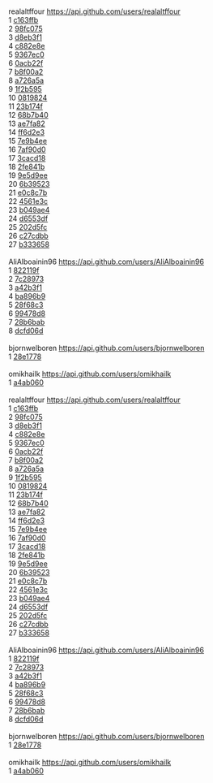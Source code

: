 <br/>realaltffour https://api.github.com/users/realaltffour<br/>1 [c163ffb](https://github.com/realaltffour/GraphSolver/commit/c163ffb055f6abdad9ed1a9761ff0ac0768a7a53)<br/>2 [98fc075](https://github.com/realaltffour/GraphSolver/commit/98fc075167dc3dee6e9633cd9e429bbe89b55c1c)<br/>3 [d8eb3f1](https://github.com/realaltffour/GraphSolver/commit/d8eb3f1b08da23278d312b4d93f6fcd699e3314a)<br/>4 [c882e8e](https://github.com/realaltffour/GraphSolver/commit/c882e8e7b9afccfd6b9ee04dc15fe42e5c1babb1)<br/>5 [9367ec0](https://github.com/realaltffour/GraphSolver/commit/9367ec0d5f4412cf868dc7f1298c48bb6ac0c822)<br/>6 [0acb22f](https://github.com/realaltffour/GraphSolver/commit/0acb22f2d8290e1740325a3b68e6c2684670673e)<br/>7 [b8f00a2](https://github.com/realaltffour/GraphSolver/commit/b8f00a2368e86ddad472358ec4d962ff236341a9)<br/>8 [a726a5a](https://github.com/realaltffour/GraphSolver/commit/a726a5a75839923d406adaeab6fe3c6fecbb3788)<br/>9 [1f2b595](https://github.com/realaltffour/GraphSolver/commit/1f2b59548ce94bdb164251447a7b72a5ce3314f7)<br/>10 [0819824](https://github.com/realaltffour/GraphSolver/commit/0819824228dea65e4ca74184571329d30951708e)<br/>11 [23b174f](https://github.com/realaltffour/GraphSolver/commit/23b174f652171ab18deeffb0a2af0dbad071fec8)<br/>12 [68b7b40](https://github.com/realaltffour/GraphSolver/commit/68b7b40e01e879d171a883a81d471854e9e5a4c9)<br/>13 [ae7fa82](https://github.com/realaltffour/GraphSolver/commit/ae7fa822f31e7c191c58f403bff83f7418643124)<br/>14 [ff6d2e3](https://github.com/realaltffour/GraphSolver/commit/ff6d2e3e3ce9a8a45695f051934eb78d98378c02)<br/>15 [7e9b4ee](https://github.com/realaltffour/GraphSolver/commit/7e9b4ee193db96e2fe6c295e02d4d3b7430cd291)<br/>16 [7af90d0](https://github.com/realaltffour/GraphSolver/commit/7af90d078c0765cd5d0b9ede4b29aa00c0d78b90)<br/>17 [3cacd18](https://github.com/realaltffour/GraphSolver/commit/3cacd18ef2a83ecd6398eb9853f24b51a8f6d1fd)<br/>18 [2fe841b](https://github.com/realaltffour/GraphSolver/commit/2fe841b9f3a8c51d1c2edb9c945b78dba7cc7e3e)<br/>19 [9e5d9ee](https://github.com/realaltffour/GraphSolver/commit/9e5d9eea96399d597a22495946a303d64c2c44d0)<br/>20 [6b39523](https://github.com/realaltffour/GraphSolver/commit/6b39523405ced8a7ea230658a42eb86d14d54e2e)<br/>21 [e0c8c7b](https://github.com/realaltffour/GraphSolver/commit/e0c8c7bb7d60bf7abebaf3cced430f2c784cd6e3)<br/>22 [4561e3c](https://github.com/realaltffour/GraphSolver/commit/4561e3ca89b51b6990dd8231a35744a883ce25f1)<br/>23 [b049ae4](https://github.com/realaltffour/GraphSolver/commit/b049ae4fc60ff46c49636e05308af8c8684e3282)<br/>24 [d6553df](https://github.com/realaltffour/GraphSolver/commit/d6553df032e4d2b74d55ba4507b890af2e92cda3)<br/>25 [202d5fc](https://github.com/realaltffour/GraphSolver/commit/202d5fc408c18c735a2e06b8329c10a4de75c5d9)<br/>26 [c27cdbb](https://github.com/realaltffour/GraphSolver/commit/c27cdbb2a1fa6f4890773ca735269f6eaa71ec37)<br/>27 [b333658](https://github.com/realaltffour/GraphSolver/commit/b3336586107131253861584ea99bd2ff2e9e4636)<br/><br/>AliAlboainin96 https://api.github.com/users/AliAlboainin96<br/>1 [822119f](https://github.com/realaltffour/GraphSolver/commit/822119f18a4079759e5004cd67cd00818bc43fed)<br/>2 [7c28973](https://github.com/realaltffour/GraphSolver/commit/7c289737ae450b958cfd05037fb86e59a8c2d860)<br/>3 [a42b3f1](https://github.com/realaltffour/GraphSolver/commit/a42b3f1f2d953662196e1b378e668a6e009364ca)<br/>4 [ba896b9](https://github.com/realaltffour/GraphSolver/commit/ba896b95ab65b18a323a7dd492acd4dfb86e265c)<br/>5 [28f68c3](https://github.com/realaltffour/GraphSolver/commit/28f68c32cc4e2d0cab5ae0a35e98a5ab0f3e10bd)<br/>6 [99478d8](https://github.com/realaltffour/GraphSolver/commit/99478d8fb71a6162cf3f0e1ba72c786752faf20d)<br/>7 [28b6bab](https://github.com/realaltffour/GraphSolver/commit/28b6bab87b972e98722374b9131a81d6aac97a13)<br/>8 [dcfd06d](https://github.com/realaltffour/GraphSolver/commit/dcfd06d34320680ec770b7688160514fe3ef5f94)<br/><br/>bjornwelboren https://api.github.com/users/bjornwelboren<br/>1 [28e1778](https://github.com/realaltffour/GraphSolver/commit/28e177849363803e08ebb7d880bdbd7a599dba8e)<br/><br/>omikhailk https://api.github.com/users/omikhailk<br/>1 [a4ab060](https://github.com/realaltffour/GraphSolver/commit/a4ab06083c53133bcffa0d63ab09ebc0f4ad3252)<br/><br/>realaltffour https://api.github.com/users/realaltffour<br/>1 [c163ffb](https://github.com/realaltffour/GraphSolver/commit/c163ffb055f6abdad9ed1a9761ff0ac0768a7a53)<br/>2 [98fc075](https://github.com/realaltffour/GraphSolver/commit/98fc075167dc3dee6e9633cd9e429bbe89b55c1c)<br/>3 [d8eb3f1](https://github.com/realaltffour/GraphSolver/commit/d8eb3f1b08da23278d312b4d93f6fcd699e3314a)<br/>4 [c882e8e](https://github.com/realaltffour/GraphSolver/commit/c882e8e7b9afccfd6b9ee04dc15fe42e5c1babb1)<br/>5 [9367ec0](https://github.com/realaltffour/GraphSolver/commit/9367ec0d5f4412cf868dc7f1298c48bb6ac0c822)<br/>6 [0acb22f](https://github.com/realaltffour/GraphSolver/commit/0acb22f2d8290e1740325a3b68e6c2684670673e)<br/>7 [b8f00a2](https://github.com/realaltffour/GraphSolver/commit/b8f00a2368e86ddad472358ec4d962ff236341a9)<br/>8 [a726a5a](https://github.com/realaltffour/GraphSolver/commit/a726a5a75839923d406adaeab6fe3c6fecbb3788)<br/>9 [1f2b595](https://github.com/realaltffour/GraphSolver/commit/1f2b59548ce94bdb164251447a7b72a5ce3314f7)<br/>10 [0819824](https://github.com/realaltffour/GraphSolver/commit/0819824228dea65e4ca74184571329d30951708e)<br/>11 [23b174f](https://github.com/realaltffour/GraphSolver/commit/23b174f652171ab18deeffb0a2af0dbad071fec8)<br/>12 [68b7b40](https://github.com/realaltffour/GraphSolver/commit/68b7b40e01e879d171a883a81d471854e9e5a4c9)<br/>13 [ae7fa82](https://github.com/realaltffour/GraphSolver/commit/ae7fa822f31e7c191c58f403bff83f7418643124)<br/>14 [ff6d2e3](https://github.com/realaltffour/GraphSolver/commit/ff6d2e3e3ce9a8a45695f051934eb78d98378c02)<br/>15 [7e9b4ee](https://github.com/realaltffour/GraphSolver/commit/7e9b4ee193db96e2fe6c295e02d4d3b7430cd291)<br/>16 [7af90d0](https://github.com/realaltffour/GraphSolver/commit/7af90d078c0765cd5d0b9ede4b29aa00c0d78b90)<br/>17 [3cacd18](https://github.com/realaltffour/GraphSolver/commit/3cacd18ef2a83ecd6398eb9853f24b51a8f6d1fd)<br/>18 [2fe841b](https://github.com/realaltffour/GraphSolver/commit/2fe841b9f3a8c51d1c2edb9c945b78dba7cc7e3e)<br/>19 [9e5d9ee](https://github.com/realaltffour/GraphSolver/commit/9e5d9eea96399d597a22495946a303d64c2c44d0)<br/>20 [6b39523](https://github.com/realaltffour/GraphSolver/commit/6b39523405ced8a7ea230658a42eb86d14d54e2e)<br/>21 [e0c8c7b](https://github.com/realaltffour/GraphSolver/commit/e0c8c7bb7d60bf7abebaf3cced430f2c784cd6e3)<br/>22 [4561e3c](https://github.com/realaltffour/GraphSolver/commit/4561e3ca89b51b6990dd8231a35744a883ce25f1)<br/>23 [b049ae4](https://github.com/realaltffour/GraphSolver/commit/b049ae4fc60ff46c49636e05308af8c8684e3282)<br/>24 [d6553df](https://github.com/realaltffour/GraphSolver/commit/d6553df032e4d2b74d55ba4507b890af2e92cda3)<br/>25 [202d5fc](https://github.com/realaltffour/GraphSolver/commit/202d5fc408c18c735a2e06b8329c10a4de75c5d9)<br/>26 [c27cdbb](https://github.com/realaltffour/GraphSolver/commit/c27cdbb2a1fa6f4890773ca735269f6eaa71ec37)<br/>27 [b333658](https://github.com/realaltffour/GraphSolver/commit/b3336586107131253861584ea99bd2ff2e9e4636)<br/><br/>AliAlboainin96 https://api.github.com/users/AliAlboainin96<br/>1 [822119f](https://github.com/realaltffour/GraphSolver/commit/822119f18a4079759e5004cd67cd00818bc43fed)<br/>2 [7c28973](https://github.com/realaltffour/GraphSolver/commit/7c289737ae450b958cfd05037fb86e59a8c2d860)<br/>3 [a42b3f1](https://github.com/realaltffour/GraphSolver/commit/a42b3f1f2d953662196e1b378e668a6e009364ca)<br/>4 [ba896b9](https://github.com/realaltffour/GraphSolver/commit/ba896b95ab65b18a323a7dd492acd4dfb86e265c)<br/>5 [28f68c3](https://github.com/realaltffour/GraphSolver/commit/28f68c32cc4e2d0cab5ae0a35e98a5ab0f3e10bd)<br/>6 [99478d8](https://github.com/realaltffour/GraphSolver/commit/99478d8fb71a6162cf3f0e1ba72c786752faf20d)<br/>7 [28b6bab](https://github.com/realaltffour/GraphSolver/commit/28b6bab87b972e98722374b9131a81d6aac97a13)<br/>8 [dcfd06d](https://github.com/realaltffour/GraphSolver/commit/dcfd06d34320680ec770b7688160514fe3ef5f94)<br/><br/>bjornwelboren https://api.github.com/users/bjornwelboren<br/>1 [28e1778](https://github.com/realaltffour/GraphSolver/commit/28e177849363803e08ebb7d880bdbd7a599dba8e)<br/><br/>omikhailk https://api.github.com/users/omikhailk<br/>1 [a4ab060](https://github.com/realaltffour/GraphSolver/commit/a4ab06083c53133bcffa0d63ab09ebc0f4ad3252)<br/>
